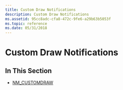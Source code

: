 ```yaml
---
title: Custom Draw Notifications
description: Custom Draw Notifications
ms.assetid: 95cc8adc-cfa8-472c-9fe6-a29b63b5053f
ms.topic: reference
ms.date: 05/31/2018
---
```


# Custom Draw Notifications

## In This Section

-   [NM\_CUSTOMDRAW](nm-customdraw.md)

 

 




